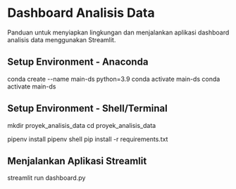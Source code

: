 # Dashboard Analisis Data

Panduan untuk menyiapkan lingkungan dan menjalankan aplikasi dashboard analisis data menggunakan Streamlit.

## Setup Environment - Anaconda

   conda create --name main-ds python=3.9
   conda activate main-ds
   conda activate main-ds
   
## Setup Environment - Shell/Terminal

  mkdir proyek_analisis_data
  cd proyek_analisis_data

  pipenv install
  pipenv shell
  pip install -r requirements.txt

## Menjalankan Aplikasi Streamlit
  streamlit run dashboard.py




